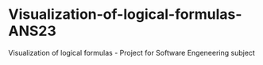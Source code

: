 # Visualization-of-logical-formulas-ANS23
Visualization of logical formulas - Project for Software Engeneering subject
